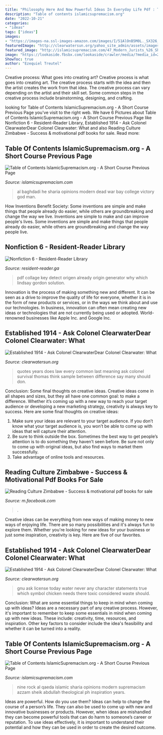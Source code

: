 ```yaml
---
title: "Philosophy Here And Now Powerful Ideas In Everyday Life Pdf : Table Of Contents Islamicsupremacism.org"
description: "Table of contents islamicsupremacism.org"
date: "2022-10-21"
categories:
- "ideas"
tags: ["ideas"]
images:
- "https://images-na.ssl-images-amazon.com/images/I/51AlOnB5M0L._SX326_BO1,204,203,200_.jpg"
featuredImage: "http://clearwatersun.org/yahoo_site_admin/assets/images/gnu_free_license.268162625_std.png"
featured_image: "http://islamicsupremacism.com/47_Modern_Jurists_%26_Sharia_Scholars_Opinions_on_IS%26J_files/371210_Al-Baghdadi.jpg"
image: "https://lookaside.fbsbx.com/lookaside/crawler/media/?media_id=2687383508205267"
ShowToc: true
author: "Ezequiel Treutel"
---
```



Creative process: What goes into creating art?
Creative process is what goes into creating art. The creative process starts with the idea and then the artist creates the work from that idea. The creative process can vary depending on the artist and their skill set. Some common steps in the creative process include brainstorming, designing, and crafting.

	

		
looking for Table of Contents IslamicSupremacism.org - A Short Course Previous Page you've visit to the right web. We have 6 Pictures about Table of Contents IslamicSupremacism.org - A Short Course Previous Page like Nonfiction 6 - Resident-Reader Library, Established 1914 - ﻿Ask Colonel ClearwaterDear Colonel Clearwater: What and also Reading Culture Zimbabwe - Success &amp; motivational pdf books for sale. Read more:
		
    
## Table Of Contents IslamicSupremacism.org - A Short Course Previous Page

<img loading=lazy src="http://islamicsupremacism.com/47_Modern_Jurists_%26_Sharia_Scholars_Opinions_on_IS%26J_files/371210_Al-Baghdadi.jpg" onerror="this.onerror=null;this.src='https://tse3.mm.bing.net/th?id=OIP.Sgow_vQAxlpGecgIbmoDKwAAAA&amp;pid=15.1';" alt="Table of Contents IslamicSupremacism.org - A Short Course Previous Page">

_Source: islamicsupremacism.com_

>al baghdadi he sharia opinions modern dead war bay college victory god man. 

	

How Inventions Benefit Society: Some inventions are simple and make things that people already do easier, while others are groundbreaking and change the way we live.
Inventions are simple to make and can improve people's lives. Some inventions are simple and make things that people already do easier, while others are groundbreaking and change the way people live.

    
## Nonfiction 6 - Resident-Reader Library

<img loading=lazy src="https://images-na.ssl-images-amazon.com/images/I/51AlOnB5M0L._SX326_BO1,204,203,200_.jpg" onerror="this.onerror=null;this.src='https://tse1.mm.bing.net/th?id=OIP.xT67t1TWZG3M2exoQ845wAAAAA&amp;pid=15.1';" alt="Nonfiction 6 - Resident-Reader Library">

_Source: resident-reader.ga_

>pdf collage key detect origen already origin generator why which lindsay gordon solution. 

	

Innovation is the process of making something new and different. It can be seen as a drive to improve the quality of life for everyone, whether it is in the form of new products or services, or in the ways we think about and use our technologies. In business, innovation can often mean creating new ideas or technologies that are not currently being used or adopted. World-renowned businesses like Apple Inc. and Google Inc.

    
## Established 1914 - ﻿Ask Colonel ClearwaterDear Colonel Clearwater: What

<img loading=lazy src="http://clearwatersun.org/yahoo_site_admin/assets/images/col_cw_from_equinox_issue.98192504_std.png" onerror="this.onerror=null;this.src='https://tse2.mm.bing.net/th?id=OIP.UVUSZrs7f8DVfAAK3ts4rgHaLa&amp;pid=15.1';" alt="Established 1914 - ﻿Ask Colonel ClearwaterDear Colonel Clearwater: What">

_Source: clearwatersun.org_

>quotes years does law every common last meaning ask colonel survival thomas think sample between difference say many should don. 

	

Conclusion: Some final thoughts on creative ideas.
Creative ideas come in all shapes and sizes, but they all have one common goal: to make a difference. Whether it’s coming up with a new way to reach your target audience or developing a new marketing strategy, creativity is always key to success. Here are some final thoughts on creative ideas: 
1. Make sure your ideas are relevant to your target audience. If you don’t know what your target audience is, you won’t be able to come up with ideas that will capture their attention. 
2. Be sure to think outside the box. Sometimes the best way to get people’s attention is to do something they haven’t seen before. Be sure not only to come up with original ideas, but also find ways to market them successfully. 
3. Take advantage of online tools and resources.

    
## Reading Culture Zimbabwe - Success &amp; Motivational Pdf Books For Sale

<img loading=lazy src="https://lookaside.fbsbx.com/lookaside/crawler/media/?media_id=2687383508205267" onerror="this.onerror=null;this.src='https://tse4.mm.bing.net/th?id=OIP.vPup0mL4iHw7TO2BhUi_hAHaGi&amp;pid=15.1';" alt="Reading Culture Zimbabwe - Success &amp; motivational pdf books for sale">

_Source: m.facebook.com_

>. 

	

Creative ideas can be everything from new ways of making money to new ways of enjoying life. There are so many possibilities and it's always fun to explore them. Whether you're looking for new ideas for your business or just some inspiration, creativity is key. Here are five of our favorites.

    
## Established 1914 - ﻿Ask Colonel ClearwaterDear Colonel Clearwater: What

<img loading=lazy src="http://clearwatersun.org/yahoo_site_admin/assets/images/gnu_free_license.268162625_std.png" onerror="this.onerror=null;this.src='https://tse3.mm.bing.net/th?id=OIP.yYt_utBpiWPEEXPEj4dUlgAAAA&amp;pid=15.1';" alt="Established 1914 - ﻿Ask Colonel ClearwaterDear Colonel Clearwater: What">

_Source: clearwatersun.org_

>gnu ask license today water never any character statements true which symbol chicken needs there toxic considered waste should. 

	

Conclusion: What are some essential things to keep in mind when coming up with ideas?
Ideas are a necessary part of any creative process. However, it's important to remember to keep some essentials in mind when coming up with new ideas. These include: creativity, time, resources, and inspiration. Other key factors to consider include the idea's feasibility and whether it can be turned into a reality.

    
## Table Of Contents IslamicSupremacism.org - A Short Course Previous Page

<img loading=lazy src="http://islamicsupremacism.com/47_Modern_Jurists_%26_Sharia_Scholars_Opinions_on_IS%26J_files/imgres_6.jpg" onerror="this.onerror=null;this.src='https://tse2.mm.bing.net/th?id=OIP.nHQ6c5jD0fH2XxqGRiW0jQAAAA&amp;pid=15.1';" alt="Table of Contents IslamicSupremacism.org - A Short Course Previous Page">

_Source: islamicsupremacism.com_

>nine rock al qaeda islamic sharia opinions modern supremacism azzam sheik abdullah theological ph inspiration years. 

	

Ideas are powerful. How do you use them?
Ideas can help to change the course of a person’s life. They can also be used to come up with new and innovative businesses or products. However, when ideas are mishandled they can become powerful tools that can do harm to someone’s career or reputation. To use ideas effectively, it is important to understand their potential and how they can be used in order to create the desired outcome.

